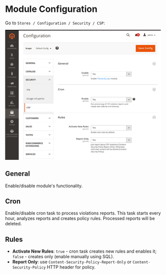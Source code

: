 # Module Configuration

Go to `Stores / Configuration / Security / CSP`:

![](../img/user_config.png)


## General
Enable/disable module's functionality.


## Cron
Enable/disable cron task to process violations reports. This task starts every hour, analyzes reports and creates policy rules. Processed reports will be deleted.


## Rules
- **Activate New Rules**: `true` - cron task creates new rules and enables it; `false` - creates only (enable manually using SQL).
- **Report Only**: use `Content-Security-Policy-Report-Only` or `Content-Security-Policy` HTTP header for policy.

